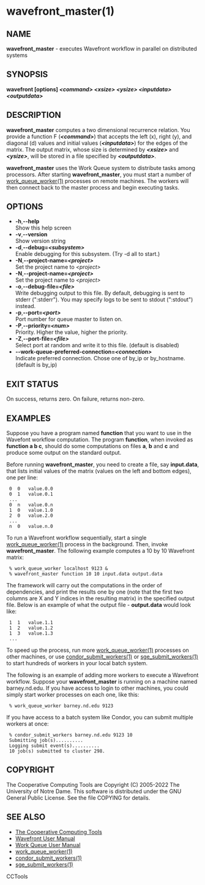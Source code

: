 






















# wavefront_master(1)

## NAME
**wavefront_master** - executes Wavefront workflow in parallel on distributed systems

## SYNOPSIS
**wavefront [options] _&lt;command&gt;_ _&lt;xsize&gt;_ _&lt;ysize&gt;_ _&lt;inputdata&gt;_ _&lt;outputdata&gt;_**

## DESCRIPTION

**wavefront_master** computes a two dimensional recurrence relation. You
provide a function F (**_&lt;command&gt;_**) that accepts the left (x), right
(y), and diagonal (d) values and initial values (**_&lt;inputdata&gt;_**) for
the edges of the matrix. The output matrix, whose size is determined by
**_&lt;xsize&gt;_** and **_&lt;ysize&gt;_**, will be stored in a file specified
by **_&lt;outputdata&gt;_**.

**wavefront_master** uses the Work Queue system to distribute tasks among
processors. After starting **wavefront_master**, you must start a number of
[work_queue_worker(1)](work_queue_worker.md) processes on remote machines.  The workers will
then connect back to the master process and begin executing tasks.

## OPTIONS


- **-h**,**--help**<br />Show this help screen
- **-v**,**--version**<br />Show version string
- **-d**,**--debug=_&lt;subsystem&gt;_**<br />Enable debugging for this subsystem. (Try -d all to start.)
- **-N**,**--project-name=_&lt;project&gt;_**<br />Set the project name to _&lt;project&gt;_
- **-N**,**--project-name=_&lt;project&gt;_**<br />Set the project name to _&lt;project&gt;_
- **-o**,**--debug-file=_&lt;file&gt;_**<br />Write debugging output to this file. By default, debugging is sent to stderr (":stderr"). You may specify logs to be sent to stdout (":stdout") instead.
- **-p**,**--port=_&lt;port&gt;_**<br />Port number for queue master to listen on.
- **-P**,**--priority=_&lt;num&gt;_**<br />Priority. Higher the value, higher the priority.
- **-Z**,**--port-file=_&lt;file&gt;_**<br />Select port at random and write it to this file.  (default is disabled)
- **--work-queue-preferred-connection=_&lt;connection&gt;_**<br />Indicate preferred connection. Chose one of by_ip or by_hostname. (default is by_ip)


## EXIT STATUS
On success, returns zero.  On failure, returns non-zero.

## EXAMPLES

Suppose you have a program named **function** that you want to use in the
Wavefont workflow computation. The program **function**, when invoked as
**function a b c**, should do some computations on files **a**, **b** and
**c** and produce some output on the standard output.

Before running **wavefront_master**, you need to create a file, say
**input.data**, that lists initial values of the matrix (values on the left
and bottom edges), one per line:

```
 0	0	value.0.0
 0	1	value.0.1
 ...
 0	n	value.0.n
 1	0	value.1.0
 2	0	value.2.0
 ...
 n	0	value.n.0
```

To run a Wavefront workflow sequentially, start a single
[work_queue_worker(1)](work_queue_worker.md) process in the background. Then, invoke
**wavefront_master**. The following example computes a 10 by 10 Wavefront
matrix:

```
 % work_queue_worker localhost 9123 &
 % wavefront_master function 10 10 input.data output.data
```

The framework will carry out the computations in the order of dependencies, and
print the results one by one (note that the first two columns are X and Y
indices in the resulting matrix) in the specified output file. Below is an
example of what the output file - **output.data** would look like:

```
 1	1	value.1.1
 1	2	value.1.2
 1	3	value.1.3
 ...
```

To speed up the process, run more [work_queue_worker(1)](work_queue_worker.md) processes on
other machines, or use [condor_submit_workers(1)](condor_submit_workers.md) or
[sge_submit_workers(1)](sge_submit_workers.md) to start hundreds of workers in your local batch
system.

The following is an example of adding more workers to execute a Wavefront
workflow. Suppose your **wavefront_master** is running on a machine named
barney.nd.edu. If you have access to login to other machines, you could simply
start worker processes on each one, like this:

```
 % work_queue_worker barney.nd.edu 9123
```

If you have access to a batch system like Condor, you can submit multiple
workers at once:

```
 % condor_submit_workers barney.nd.edu 9123 10
 Submitting job(s)..........
 Logging submit event(s)..........
 10 job(s) submitted to cluster 298.
```

## COPYRIGHT

The Cooperative Computing Tools are Copyright (C) 2005-2022 The University of Notre Dame.  This software is distributed under the GNU General Public License.  See the file COPYING for details.

## SEE ALSO


- [The Cooperative Computing Tools]("http://ccl.cse.nd.edu/software/manuals")
- [Wavefront User Manual]("http://ccl.cse.nd.edu/software/manuals/wavefront.html")
- [Work Queue User Manual]("http://ccl.cse.nd.edu/software/manuals/workqueue.html")
- [work_queue_worker(1)](work_queue_worker.md)
- [condor_submit_workers(1)](condor_submit_workers.md)
- [sge_submit_workers(1)](sge_submit_workers.md)


CCTools

